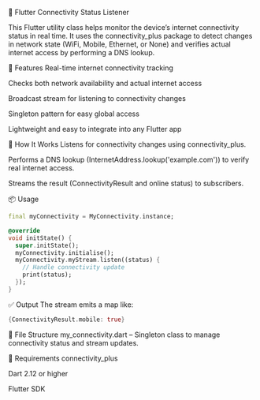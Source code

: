 📡 Flutter Connectivity Status Listener

This Flutter utility class helps monitor the device’s internet connectivity status in real time. It uses the connectivity_plus package to detect changes in network state (WiFi, Mobile, Ethernet, or None) and verifies actual internet access by performing a DNS lookup.

🔧 Features
Real-time internet connectivity tracking

Checks both network availability and actual internet access

Broadcast stream for listening to connectivity changes

Singleton pattern for easy global access

Lightweight and easy to integrate into any Flutter app

🚀 How It Works
Listens for connectivity changes using connectivity_plus.

Performs a DNS lookup (InternetAddress.lookup('example.com')) to verify real internet access.

Streams the result (ConnectivityResult and online status) to subscribers.

📦 Usage
```dart
final myConnectivity = MyConnectivity.instance;

@override
void initState() {
  super.initState();
  myConnectivity.initialise();
  myConnectivity.myStream.listen((status) {
    // Handle connectivity update
    print(status);
  });
}
```
✅ Output
The stream emits a map like:
```dart
{ConnectivityResult.mobile: true}
```

📁 File Structure
my_connectivity.dart – Singleton class to manage connectivity status and stream updates.

📌 Requirements
connectivity_plus

Dart 2.12 or higher

Flutter SDK
